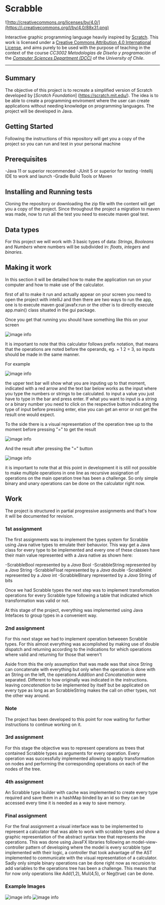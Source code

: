 # Scrabble

![http://creativecommons.org/licenses/by/4.0/](https://i.creativecommons.org/l/by/4.0/88x31.png)

Interactive graphic programming language heavily inspired by 
[Scratch](https://scratch.mit.edu).
This work is licensed under a
[Creative Commons Attribution 4.0 International License](http://creativecommons.org/licenses/by/4.0/), 
and aims purely to be used with the purpose of teaching in the context of the course 
_CC3002 Metodologías de Diseño y programación_ of the 
[_Computer Sciences Department (DCC)_](https://www.dcc.uchile.cl) of the 
_University of Chile_.

---

## Summary
	
The objective of this project is to recreate a simplified version of Scratch developed by 
[_Scratch Foundation_] (https://scratch.mit.edu/). The idea is to be able to create a programming enviroment where
the user can create applications without needing knowledge on programming languages. The project will be developed in Java.

## Getting Started

Following the instructions of this repository will get you a copy of the project so you can 
run and test in your personal machine

## Prerequisites

-Java 11 or superior recommended
-JUnit 5 or superior for testing
-Intellij IDE to work and launch
-Gradle Build Tools or Maven

## Installing and Running tests
Cloning the repository or downloading the zip file with the content will get you a copy of the project.
Since throughout the project a migration to maven was made, now to run all
the test you need to execute maven goal test.

## Data types

For this project we will work with 3 basic types of data: _Strings_, _Booleans_ and _Numbers_
where numbers will be subdivided in: _floats_, _integers_ and _binaries_.

## Making it work
In this section it will be detailed how to make the application run on your computer
and how to make use of the calculator.

first of all to make it run and actually appear on your screen you need to open
the project with intelliJ and then there are two ways to run the app, one
is to execute maven goal javafx:run or the other is to directly execute
app.main() class situated in the gui package.

Once you get that running you should have something like this on your screen

![image info](./images/Calc.PNG)

It is important to note that this calculator follows prefix notation, that means that the operations are noted before
the operands, eg. + 1 2 = 3, so inputs should be made in the same manner.

For example

![image info](./images/Input.PNG)

the upper text bar will show what you are inputing up to that moment, indicated with a red arrow
and the text bar below works as the input where you type the numbers or strings to be calculated.
to input a value you just have to type in the bar and press enter. If what you want to input is a string or a binary
number you need to click on the respective button indicating the type of input before pressing enter, else you can
get an error or not get the result one would expect.

To the side there is a visual representation of the operation tree up to the moment before pressing "=" to get the result

![image info](./images/CalcWorking.PNG)

And the result after pressing the "=" button

![image info](./images/res.PNG)

it is important to note that at this point in development it is still not possible to make multiple operations
in one line as recursive assignation of operations on the main operation tree has been a challenge. So only simple binary
and unary operations can be done on the calculator right now.


## Work

The project is structured in partial progressive assignments and that's how it will be documented for revision.

### 1st assignment

The first assignments was to implement the types system for Scrabble using Java native types to emulate their behauvior.
This way get a Java class for every type to be implemented and every one of these classes have their main value 
represented with a Java native as shown here:

-ScrabbleBool represented by a _Java_ Bool
-ScrabbleString represented by a _Java_ String
-ScrabbleFloat represented by a _Java_ double
-ScrabbleInt represented by a _Java_ int
-ScrabbleBinary represented by a _Java_ String of bits

Once we had Scrabble types the next step was to implement transformation operations for every Scrabble type following
a table that indicated which transformation was valid or not.

At this stage of the project, everything was implemented using Java Intefaces to group types in a convenient way.

### 2nd assignment  
For this next stage we had to implement operation betweeen Scrabble types. For this almost everything was acomplished
by making use of double dispatch and returning according to the indications for which operations where valid and returning
<null> for those that weren't

Aside from this the only assumption that was made was that since String can concatenate with everything but only when the operation
is done with an String on the left, the operations _Addition_ and _Concatenation_ were separated. Different to 
how originally was indicated in the instructions. leaving _concatenation_ to be implemented by itself but be applicated on
every type as long as an ScrabbleString makes the call on other types, not the other way around.

### Note

The project has been developed to this point for now waiting for further instructions to continue working on it. 

### 3rd assignment
For this stage the objective was to represent operations as trees that contained Scrabble types as arguments for every operation.
Every operation was successfully implemented allowing to apply transformation on nodes and performing the corresponding operations
on each of the nodes of the tree.

### 4th assignment
An Scrabble type builder with cache was implemented to create every type required
and save them in a hashMap binded by an id so they can be accessed every time it is needed
as a way to save memory.

### Final assignment
For the final assignment a visual interface was to be implemented to represent a calculator
that was able to work with scrabble types and show a graphic representation of 
the abstract syntax tree that represents the operations. This was done using JavaFX libraries
following an model-view-controller pattern of developing where the model is every
scrabble type implemented with their logic, a controller that took advantage of the 
AST implemented to communicate with the visual representation of a calculator.
Sadly only simple binary operations can be done right now as recursion to add variables
to the operations tree has been a challenge. This means that for now only
operations like Add(1,2), Mul(4,5), or Neg(true) can be done. 


### Example Images

![image info](./images/Div.PNG) ![image info](./images/And.PNG)